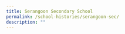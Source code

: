 ```yaml
---
title: Serangoon Secondary School
permalink: /school-histories/serangoon-sec/
description: ""
---
```

